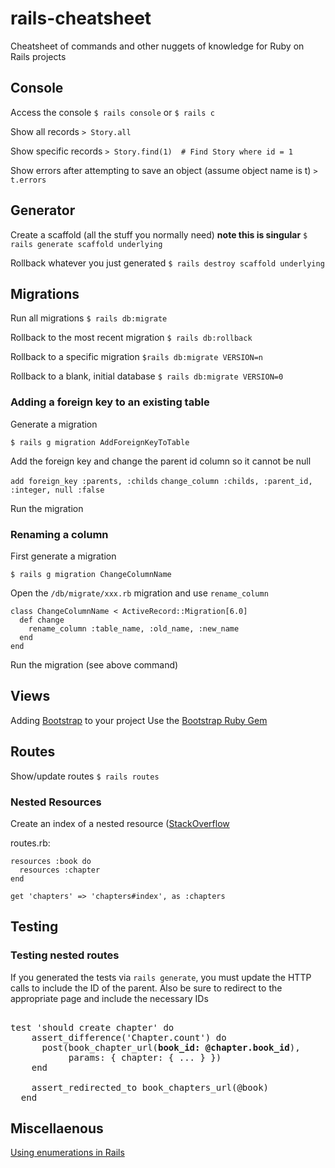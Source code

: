 # rails-cheatsheet
Cheatsheet of commands and other nuggets of knowledge for Ruby on Rails projects

## Console

Access the console
`$ rails console` or `$ rails c`

Show all records
`> Story.all`

Show specific records
`> Story.find(1)  # Find Story where id = 1`

Show errors after attempting to save an object (assume object name is t)
`> t.errors`

## Generator

Create a scaffold (all the stuff you normally need) **note this is singular**
`$ rails generate scaffold underlying`

Rollback whatever you just generated
`$ rails destroy scaffold underlying`

## Migrations

Run all migrations
`$ rails db:migrate`

Rollback to the most recent migration
`$ rails db:rollback`

Rollback to a specific migration
`$rails db:migrate VERSION=n`

Rollback to a blank, initial database
`$ rails db:migrate VERSION=0`

### Adding a foreign key to an existing table

Generate a migration

`$ rails g migration AddForeignKeyToTable`

Add the foreign key and change the parent id column so it cannot be null

`add foreign_key :parents, :childs`
`change_column :childs, :parent_id, :integer, null :false`

Run the migration

### Renaming a column

First generate a migration

`$ rails g migration ChangeColumnName`

Open the `/db/migrate/xxx.rb` migration and use `rename_column`
```
class ChangeColumnName < ActiveRecord::Migration[6.0]
  def change
    rename_column :table_name, :old_name, :new_name
  end
end
```

Run the migration (see above command)


## Views

Adding [Bootstrap](https://www.getbootstrap.com) to your project
Use the [Bootstrap Ruby Gem](https://github.com/twbs/bootstrap-rubygem)

## Routes
Show/update routes
`$ rails routes`

### Nested Resources
Create an index of a nested resource ([StackOverflow](https://stackoverflow.com/questions/31757006/rails-4-how-do-i-add-an-index-route-for-a-nested-resource-in-order-to-list-al)

routes.rb:
```
resources :book do
  resources :chapter
end

get 'chapters' => 'chapters#index', as :chapters
```

## Testing

### Testing nested routes

If you generated the tests via `rails generate`, you must update the HTTP calls to include the ID of the parent. Also be sure to redirect to the appropriate page and include the necessary IDs

<pre> 
test 'should create chapter' do
    assert_difference('Chapter.count') do
      post(book_chapter_url(<b>book_id: @chapter.book_id</b>),
           params: { chapter: { ... } })
    end

    assert_redirected_to book_chapters_url(@book)
  end
</pre>

## Miscellaenous

[Using enumerations in Rails](https://www.justinweiss.com/articles/creating-easy-readable-attributes-with-activerecord-enums/)
